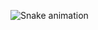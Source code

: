 ![Snake animation](https://github.com/Ygor-Gabriel/Ygor-Gabriel/blob/output/github-contribution-grid-snake.svg)
  
